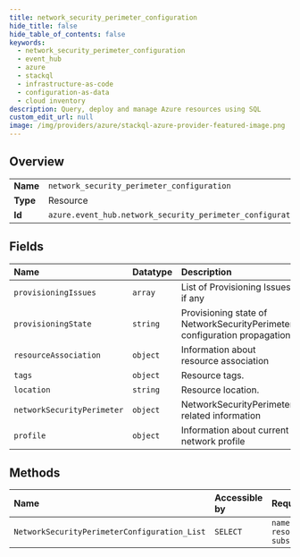 ```yaml
---
title: network_security_perimeter_configuration
hide_title: false
hide_table_of_contents: false
keywords:
  - network_security_perimeter_configuration
  - event_hub
  - azure    
  - stackql
  - infrastructure-as-code
  - configuration-as-data
  - cloud inventory
description: Query, deploy and manage Azure resources using SQL
custom_edit_url: null
image: /img/providers/azure/stackql-azure-provider-featured-image.png
---
```

  
    

## Overview
<table><tbody>
<tr><td><b>Name</b></td><td><code>network_security_perimeter_configuration</code></td></tr>
<tr><td><b>Type</b></td><td>Resource</td></tr>
<tr><td><b>Id</b></td><td><code>azure.event_hub.network_security_perimeter_configuration</code></td></tr>
</tbody></table>

## Fields
| Name | Datatype | Description |
|:-----|:---------|:------------|
| `provisioningIssues` | `array` | List of Provisioning Issues if any |
| `provisioningState` | `string` | Provisioning state of NetworkSecurityPerimeter configuration propagation |
| `resourceAssociation` | `object` | Information about resource association |
| `tags` | `object` | Resource tags. |
| `location` | `string` | Resource location. |
| `networkSecurityPerimeter` | `object` | NetworkSecurityPerimeter related information |
| `profile` | `object` | Information about current network profile |
## Methods
| Name | Accessible by | Required Params |
|:-----|:--------------|:----------------|
| `NetworkSecurityPerimeterConfiguration_List` | `SELECT` | `namespaceName, resourceGroupName, subscriptionId` |
